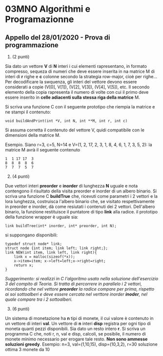 # 03MNO Algorithmi e Programazionne
## Appello del 28/01/2020 - Prova di programmazione

1. (2 punti)

Sia dato un vettore __V__ di __N__ interi i cui elementi rapresentano, in formato compresso, sequeza di numeri che deve essere inserita in na matrice M di interi di __r__ righe e __c__ colonne secondo la strategia row-major, cioè per righe... Per decodificare la swquenza, gli interi del vettore devono essere considerati a copie (V[0], V[1]), (V[2], V[3]), (V[4], V[5]), etc. Il secondo elemento della copia rapresenta il numero di volte con cui il primo deve essere inserito in __celle adiacenti sulla stessa riga della matrice__ M.

Si scriva una funzione C con il seguente prototipo che riempia la matrice e ne stampi il contenuto:

`void buildAndPrint(int *V, int N, int **M, int r, int c)`

Si assuma corretta il contenuto del vettore V, quidi compatibile con le dimensioni della matrice M.

Esempio. Siano r=3, c=5, N=14 e V=(1, 2, 17, 2, 3, 1, 8, 4, 6, 1, 7, 3, 5, 2): la matrice M avrà il seguente contenuto
```
1  1 17 17  3
8  8  8  8  6
7  7  7  5  7
```

2. (4 punti)

Due vettori interi __preorder__ e __inorder__ di lunghezza __N__ uguale e nota contengono il risultato della visita preorder e inorder di un albero binario. Si scriva una funzione C __buildTrue__ che, ricevuti come parametri i 2 vettori e la lora lunghezza, costruisca l'albero binario che, se visitato respettivamente in preorder e inorder, dà come resiutati i contenuti dei 2 vettori. Dell'albero binario, la funzione restituisce il puntatore di tipo __link__ alla radice. il prototipo della funzione wrapper è uguale sia:

`link buildTree(int* inorder, int* preorder, int N);`

si suppongano disponibili:
```
typedef struct node* link;
struct node {int item; link left; link right;};
link NEW(int item, link left, link right){
	link x = malloc(sizeof(*x));
	x->item=item; x->left=left;x->right=right;
	return x;
}
```

_Suggerimento: si realizzi in C l'algoritmo usato nella soluzione dell'esercizio 3 del compito di Teoria. Si tratta di percorrere in parallelo i 2 vettori, ricordando che nel vettore __preorder__ la radice compare per prima, rispetto ai soi sottoalberi e deve essere cercata nel verttore inorder __inoder__, nel quale compare tra i 2 sottoalberi._

3. (6 punti)

Un sistema di monetazione ha __n__ tipi di monete, il cui valore è contenuto in un vettore di interi __val__. Un vettore di __n__ interi __disp__ registra per ogni tipo di moneta quanti pezzi disponibili. Sia dato un resto intero __r__. Si scriva un programma C che, noti r, n, val e disp, calcoli, se posibile, il numero di monete minimo necessario per erogare tale resto. __Non sono ammesse soluzioni greedy__.
Esempio: n=3, val=(1,10,15), disp=(10,3,2), r=30 soluzione ottima 3 monete da 10
